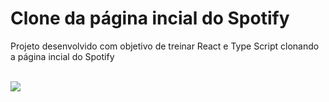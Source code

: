 # Clone da página incial do Spotify 

<p> Projeto desenvolvido com objetivo de treinar React e Type Script clonando a página incial do Spotify </p>

<br>
<img src="https://user-images.githubusercontent.com/88943268/218275036-a48dc7c2-685e-42b5-8554-e6e65c3634f5.png">


